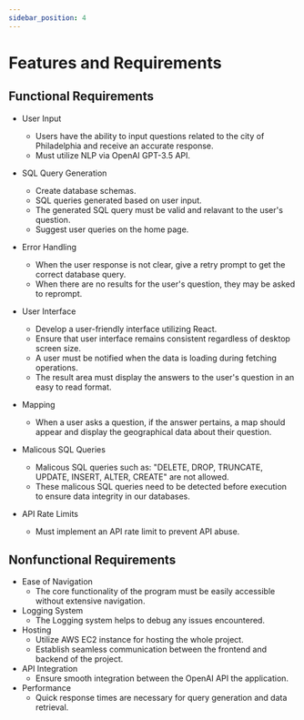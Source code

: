 ```yaml
---
sidebar_position: 4
---
```


# Features and Requirements

## Functional Requirements
- User Input
    - Users have the ability to input questions related to the city of Philadelphia and receive an accurate response.
    - Must utilize NLP via OpenAI GPT-3.5 API.

- SQL Query Generation
    - Create database schemas.
    - SQL queries generated based on user input.
    - The generated SQL query must be valid and relavant to the user's question.
    - Suggest user queries on the home page.

- Error Handling
    - When the user response is not clear, give a retry prompt to get the correct database query.
    - When there are no results for the user's question, they may be asked to reprompt.

- User Interface
    - Develop a user-friendly interface utilizing React.
    - Ensure that user interface remains consistent regardless of desktop screen size.
    - A user must be notified when the data is loading during fetching operations.
    - The result area must display the answers to the user's question in an easy to read format.
    
- Mapping
    - When a user asks a question, if the answer pertains, a map should appear and display the geographical data about their question.

- Malicous SQL Queries
    - Malicous SQL queries such as: "DELETE, DROP, TRUNCATE, UPDATE, INSERT, ALTER, CREATE" are not allowed.
    - These malicous SQL queries need to be detected before execution to ensure data integrity in our databases.
    
- API Rate Limits
    - Must implement an API rate limit to prevent API abuse.
    

## Nonfunctional Requirements
- Ease of Navigation
    - The core functionality of the program must be easily accessible without extensive navigation.
- Logging System
    - The Logging system helps to debug any issues encountered.
- Hosting
    - Utilize AWS EC2 instance for hosting the whole project.
    - Establish seamless communication between the frontend and backend of the project.
- API Integration
    - Ensure smooth integration between the OpenAI API the application.
- Performance
    - Quick response times are necessary for query generation and data retrieval.
